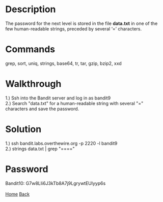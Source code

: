 # Description
The password for the next level is stored in the file **data.txt** in one of the few human-readable strings, preceded by several ‘=’ characters.
# Commands
grep, sort, uniq, strings, base64, tr, tar, gzip, bzip2, xxd
# Walkthrough
1.) Ssh into the Bandit server and log in as bandit9 <br />
2.) Search "data.txt" for a human-readable string with several "=" characters and save the password.
# Solution
1.) ssh bandit.labs.overthewire.org -p 2220 -l bandit9 <br />
2.) strings data.txt | grep "===="
# Password
Bandit10: G7w8LIi6J3kTb8A7j9LgrywtEUlyyp6s <br /> <br />
[Home](https://github.com/Spagoooti/OverTheWire-Bandit/blob/main/README.md) [Back]()
